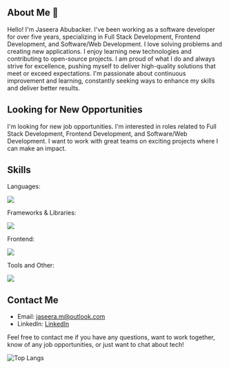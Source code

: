 ## About Me 👋

Hello! I'm Jaseera Abubacker. I've been working as a software developer for over five years, specializing in Full Stack Development, Frontend Development, and Software/Web Development. I love solving problems and creating new applications. I enjoy learning new technologies and contributing to open-source projects. I am proud of what I do and always strive for excellence, pushing myself to deliver high-quality solutions that meet or exceed expectations. I'm passionate about continuous improvement and learning, constantly seeking ways to enhance my skills and deliver better results.

## Looking for New Opportunities

I'm looking for new job opportunities. I'm interested in roles related to Full Stack Development, Frontend Development, and Software/Web Development. I want to work with great teams on exciting projects where I can make an impact.

## Skills
<p align="center">
  <p> Languages: </p>
  <img src="https://skillicons.dev/icons?i=typescript,js,ruby,cs" />
</p>
<p align="center">
  <p> Frameworks & Libraries: </p>
  <img src="https://skillicons.dev/icons?i=react,dotnet,angular,nodejs" />
</p>
<p align="center">
  <p> Frontend: </p>
  <img src="https://skillicons.dev/icons?i=html,css,sass,materialui,styledcomponents" />
</p>
<p align="left">
   <p> Tools and Other: </p>
   <img src="https://skillicons.dev/icons?i=jest,git,docker,aws,postgres,postman,vim,terraform" />
</p>

## Contact Me

- Email: jaseera.m@outlook.com
- LinkedIn: [LinkedIn](https://www.linkedin.com/in/mjaseera/)

Feel free to contact me if you have any questions, want to work together, know of any job opportunities, or just want to chat about tech!

![Top Langs](https://github-readme-stats.vercel.app/api/top-langs/?username=jpmahub&layout=compact&hide=java)

